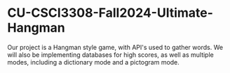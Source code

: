 # CU-CSCI3308-Fall2024-Ultimate-Hangman
Our project is a Hangman style game, with API's used to gather words. We will also be implementing databases for high scores, as well as multiple modes, including a dictionary mode and a pictogram mode.

